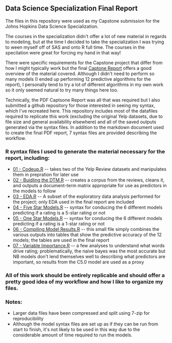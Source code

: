 ## Data Science Specialization Final Report

The files in this repository were used as my Capstone submission for the Johns Hopkins Data Science Specialization.  

The courses in the specialization didn't offer a lot of new material in regards to modeling, but at the time I decided to take the specialization I was trying to ween myself off of SAS and onto R full time.  The courses in the specilation were great for forcing my hand in that way!

There were specific requirements for the Capstone project that differ from how I might typically work but the final 
[Captone Report](https://github.com/msheffer2/Data-Science-Specialization/blob/master/report/Capstone_Report.pdf)  offers a good overview of the material covered.  Although I didn't need to perform so many models (I ended up performing 12 predictive algorithms for the report), I personally tend to try a lot of different algorithms in my own work so it only seemed natural to try many things here too.  

Technically, the PDF Captsone Report was all that was required but I also submitted a github repository for those interested in seeing my syntax, which I've recreated here.  This repository includes most of the datafiles required to replicate this work (excluding the original Yelp datasets, due to file size and general availability elsewhere) and all of the saved outputs generated via the syntax files.  In addition to the markdown document used to create the final PDF report, 7 syntax files are provided describing the workflow.

### R syntax files I used to generate the material necessary for the report, including:
* [01 - Codeup.R](https://github.com/msheffer2/Data-Science-Specialization/blob/master/01%20-%20Codeup.R) -- takes two of the Yelp Review datasets and manipulates them in prepration for later use
* [02 - Buidling the DTM.R](https://github.com/msheffer2/Data-Science-Specialization/blob/master/02%20-%20Building%20the%20DTM.R) -- creates a corpus from the reviews, cleans it, and outputs a document-term matrix appropriate for use as predictors in the models to follow
* [03 - EDA.R](https://github.com/msheffer2/Data-Science-Specialization/blob/master/03%20-%20EDA.R) -- A subset of the exploratory data analysis performed for the project; only EDA used in the final report are included 
* [04 - Five Star Models.R](https://github.com/msheffer2/Data-Science-Specialization/blob/master/04%20-%20Five%20Star%20Models.R) -- syntax for conducing the 6 different models predicting if a rating is a 5-star rating or not 
* [05 - One Star Models.R](https://github.com/msheffer2/Data-Science-Specialization/blob/master/05%20-%20One%20Star%20Models.R) -- syntax for conducing the 6 different models predicting if a rating is a 1-star rating or not
* [06 - Compiling Model Results.R](https://github.com/msheffer2/Data-Science-Specialization/blob/master/06%20-%20Compiling%20Model%20Results.R) -- this small file simply combines the various outputs into tables that show the predictive accuracy of the 12 models; the tables are used in the final report
* [07 - Variable Importance.R](https://github.com/msheffer2/Data-Science-Specialization/blob/master/07%20-%20Variable%20Importance.R) -- a few analyses to understand what words drive rating; problematically, the naive bayes was the most accurate but NB models don't lend themselves well to describing what predictors are important, so results from the C5.0 model are used as a proxy

### All of this work should be entirely replicable and should offer a pretty good idea of my workflow and how I like to organize my files.

### Notes:
* Larger data files have been compressed and split using 7-zip for reproducibility
* Although the model syntax files are set up as if they can be run from start to finish, it's not likely to be used in this way due to the considerable amount of time required to run the models.
